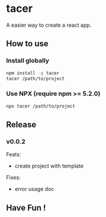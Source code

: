 # tacer

A easier way to create a react app.

## How to use

### Install globally

```sh
npm install -g tacer
tacer /path/to/project
```

### Use NPX (require npm >= 5.2.0)

```sh
npx tacer /path/to/project
```

## Release

### v0.0.2

Feats:

- create project with template

Fixes:

- error usage doc

## Have Fun !